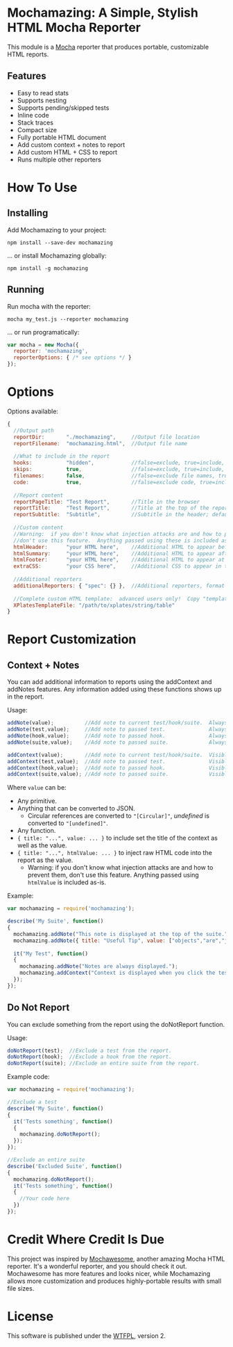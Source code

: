 # Mochamazing: A Simple, Stylish HTML Mocha Reporter

This module is a [Mocha](https://mochajs.org/) reporter that produces portable, customizable HTML reports.

## Features

* Easy to read stats
* Supports nesting
* Supports pending/skipped tests
* Inline code
* Stack traces
* Compact size
* Fully portable HTML document
* Add custom context + notes to report
* Add custom HTML + CSS to report
* Runs multiple other reporters

# How To Use

## Installing

Add Mochamazing to your project:

```
npm install --save-dev mochamazing
```

... or install Mochamazing globally:

```
npm install -g mochamazing
```

## Running

Run mocha with the reporter:

```
mocha my_test.js --reporter mochamazing
```

... or run programatically:

```javascript
var mocha = new Mocha({
  reporter: 'mochamazing',
  reporterOptions: { /* see options */ }
});
```

# Options

Options available:

```javascript
{
  //Output path
  reportDir:       "./mochamazing",     //Output file location
  reportFilename:  "mochamazing.html",  //Output file name
  
  //What to include in the report
  hooks:           "hidden",            //false=exclude, true=include, "hidden"=include but hide
  skips:           true,                //false=exclude, true=include, "hidden"=include but hide
  filenames:       false,               //false=exclude file names, true=include file names
  code:            true,                //false=exclude code, true=include code
  
  //Report content  
  reportPageTitle: "Test Report",       //Title in the browser
  reportTitle:     "Test Report",       //Title at the top of the report
  reportSubtitle:  "Subtitle",          //Subtitle in the header; defaults to ISO date+time
  
  //Custom content
  //Warning:  if you don't know what injection attacks are and how to prevent them,
  //don't use this feature.  Anything passed using these is included as-is.
  htmlHeader:      "your HTML here",    //Additional HTML to appear before the stats at the top.
  htmlSummary:     "your HTML here",    //Additional HTML to appear after the stats at the top.
  htmlFooter:      "your HTML here",    //Additional HTML to appear at the bottom of the report.
  extraCSS:        "your CSS here",     //Additional CSS to appear in the header.  
  
  //Additional reporters
  additionalReporters: { "spec": {} },  //Additional reporters, format { "name": { options } }
  
  //Complete custom HTML template:  advanced users only!  Copy "templates.html" and customize!
  XPlatesTemplateFile: "/path/to/xplates/string/table"
}
```

# Report Customization

## Context + Notes

You can add additional information to reports using the addContext and addNotes features.  Any information added using these functions shows up in the report.

Usage:

```javascript
addNote(value);          //Add note to current test/hook/suite.  Always visible.
addNote(test,value);     //Add note to passed test.              Always visible.
addNote(hook,value);     //Add note to passed hook.              Always visible.
addNote(suite,value);    //Add note to passed suite.             Always visible.

addContext(value);       //Add note to current test/hook/suite.  Visible on request.
addContext(test,value);  //Add note to passed test.              Visible on request.
addContext(hook,value);  //Add note to passed hook.              Visible on request.
addContext(suite,value); //Add note to passed suite.             Visible on request.
```

Where `value` can be:

* Any primitive.
* Anything that can be converted to JSON.
  * Circular references are converted to  `"[Circular]"`, *undefined* is converted to `"[undefined]"`.
* Any function.
* `{ title: "...", value: ... }` to include set the title of the context as well as the value.
* `{ title: "...", htmlValue: ... }` to inject raw HTML code into the report as the value.
  * Warning:  if you don't know what injection attacks are and how to prevent them, don't use this feature.  Anything passed using `htmlValue` is included as-is.

Example:

```javascript
var mochamazing = require('mochamazing');

describe('My Suite', function()
{
  mochamazing.addNote("This note is displayed at the top of the suite.")
  mochamazing.addNote({ title: "Useful Tip", value: ["objects","are","json","encoded!"] });
  
  it("My Test", function()
  {
    mochamazing.addNote("Notes are always displayed.");
    mochamazing.addContext("Context is displayed when you click the test title.");
  });
});
```

## Do Not Report

You can exclude something from the report using the doNotReport function.

Usage:

```javascript
doNotReport(test);  //Exclude a test from the report.
doNotReport(hook);  //Exclude a hook from the report.
doNotReport(suite); //Exclude an entire suite from the report.
```

Example code:

```javascript
var mochamazing = require('mochamazing');

//Exclude a test
describe('My Suite', function()
{
  it('Tests something', function()
  {
    mochamazing.doNotReport();    
  });
});

//Exclude an entire suite
describe('Excluded Suite', function()
{
  mochamazing.doNotReport();
  it('Tests something', function()
  {
    //Your code here
  })
});
```



# Credit Where Credit Is Due

This project was inspired by [Mochawesome](https://adamgruber.github.io/mochawesome/), another amazing Mocha HTML reporter.  It's a wonderful reporter, and you should check it out. Mochawesome has more features and looks nicer, while Mochamazing allows more customization and produces highly-portable results with small file sizes. 



# License

This software is published under the [WTFPL](http://www.wtfpl.net), version 2.